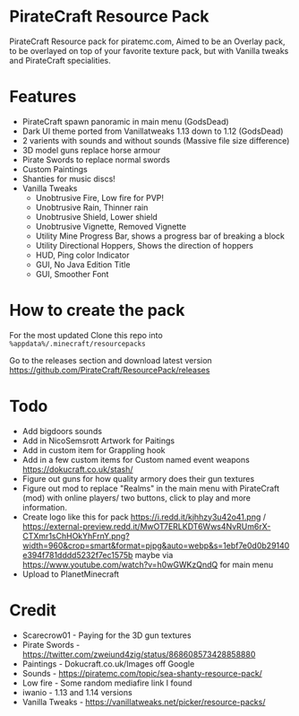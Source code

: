 # PirateCraft Resource Pack
PirateCraft Resource pack for piratemc.com, Aimed to be an Overlay pack, to be overlayed on top of your favorite texture pack, but with Vanilla tweaks and PirateCraft specialities. 

# Features
- PirateCraft spawn panoramic in main menu (GodsDead)
- Dark UI theme ported from Vanillatweaks 1.13 down to 1.12 (GodsDead)
- 2 varients with sounds and without sounds (Massive file size difference)
- 3D model guns replace horse armour
- Pirate Swords to replace normal swords
- Custom Paintings
- Shanties for music discs!
- Vanilla Tweaks
  - Unobtrusive Fire, Low fire for PVP!
  - Unobtrusive Rain, Thinner rain
  - Unobtrusive Shield, Lower shield
  - Unobtrusive Vignette, Removed Vignette
  - Utility Mine Progress Bar, shows a progress bar of breaking a block
  - Utility Directional Hoppers, Shows the direction of hoppers
  - HUD, Ping color Indicator
  - GUI, No Java Edition Title
  - GUI, Smoother Font


# How to create the pack
For the most updated Clone this repo into 
```%appdata%/.minecraft/resourcepacks```

Go to the releases section and download latest version
https://github.com/PirateCraft/ResourcePack/releases

# Todo
- Add bigdoors sounds
- Add in NicoSemsrott Artwork for Paitings
- Add in custom item for Grappling hook
- Add in a few custom items for Custom named event weapons https://dokucraft.co.uk/stash/
- Figure out guns for how quality armory does their gun textures
- Figure out mod to replace "Realms" in the main menu with PirateCraft (mod) with online players/ two buttons, click to play and more information.
- Create logo like this for pack https://i.redd.it/kjhhzy3u42o41.png / https://external-preview.redd.it/MwOT7ERLKDT6Wws4NvRUm6rX-CTXmr1sChHOkYhFrnY.png?width=960&crop=smart&format=pjpg&auto=webp&s=1ebf7e0d0b29140e394f781dddd5232f7ec1575b maybe via https://www.youtube.com/watch?v=h0wGWKzQndQ for main menu
- Upload to PlanetMinecraft

# Credit
- Scarecrow01 - Paying for the 3D gun textures
- Pirate Swords - https://twitter.com/zweiund4zig/status/868608573428858880
- Paintings - Dokucraft.co.uk/Images off Google
- Sounds - https://piratemc.com/topic/sea-shanty-resource-pack/
- Low fire - Some random mediafire link I found
- iwanio - 1.13 and 1.14 versions
- Vanilla Tweaks - https://vanillatweaks.net/picker/resource-packs/